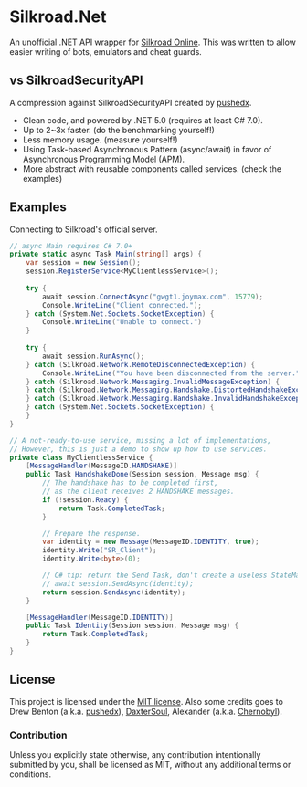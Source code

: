 ﻿# Silkroad.Net
An unofficial .NET API wrapper for [Silkroad Online]. This was written to allow easier writing of bots, emulators and cheat guards.

[Silkroad Online]: https://www.silkroadonline.net/

## vs SilkroadSecurityAPI
A compression against SilkroadSecurityAPI created by [pushedx].

* Clean code, and powered by .NET 5.0 (requires at least C# 7.0).
* Up to 2~3x faster. (do the benchmarking yourself!)
* Less memory usage. (measure yourself!)
* Using Task-based Asynchronous Pattern (async/await) in favor of Asynchronous Programming Model (APM).
* More abstract with reusable components called services. (check the examples)

## Examples
Connecting to Silkroad's official server. 
```c#
// async Main requires C# 7.0+
private static async Task Main(string[] args) {
    var session = new Session();
    session.RegisterService<MyClientlessService>();
	
    try {
        await session.ConnectAsync("gwgt1.joymax.com", 15779);
        Console.WriteLine("Client connected.");
    } catch (System.Net.Sockets.SocketException) {
        Console.WriteLine("Unable to connect.")
    } 
	
    try {
        await session.RunAsync();
    } catch (Silkroad.Network.RemoteDisconnectedException) {
        Console.WriteLine("You have been disconnected from the server.");
    } catch (Silkroad.Network.Messaging.InvalidMessageException) {
    } catch (Silkroad.Network.Messaging.Handshake.DistortedHandshakeException) {
    } catch (Silkroad.Network.Messaging.Handshake.InvalidHandshakeException) {
    } catch (System.Net.Sockets.SocketException) {
    }
}

// A not-ready-to-use service, missing a lot of implementations,
// However, this is just a demo to show up how to use services.
private class MyClientlessService {
    [MessageHandler(MessageID.HANDSHAKE)]
    public Task HandshakeDone(Session session, Message msg) {
        // The handshake has to be completed first,
        // as the client receives 2 HANDSHAKE messages. 
        if (!session.Ready) {
            return Task.CompletedTask;
        }

        // Prepare the response.
        var identity = new Message(MessageID.IDENTITY, true);
        identity.Write("SR_Client");
        identity.Write<byte>(0);

        // C# tip: return the Send Task, don't create a useless StateMachine.
        // await session.SendAsync(identity);
        return session.SendAsync(identity);
    }

    [MessageHandler(MessageID.IDENTITY)]
    public Task Identity(Session session, Message msg) {
        return Task.CompletedTask;
    }
}
``` 

## License
This project is licensed under the [MIT license].
Also some credits goes to Drew Benton (a.k.a. [pushedx]), [DaxterSoul], Alexander (a.k.a. [Chernobyl]).

[MIT license]: LICENSE
[pushedx]: https://www.elitepvpers.com/forum/members/900141-pushedx.html
[DaxterSoul]: https://github.com/DummkopfOfHachtenduden
[Chernobyl]: https://gitlab.com/Chernobyl_

### Contribution
Unless you explicitly state otherwise, any contribution intentionally submitted
by you, shall be licensed as MIT, without any additional terms or conditions.
